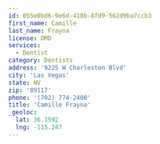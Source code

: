 ```yaml
---
id: 055e0bd6-9e6d-418b-8fd9-562d9ba7ccb3
first_name: Camille
last_name: Frayna
license: DMD
services:
  - Dentist
category: Dentists
address: '9225 W Charleston Blvd'
city: 'Las Vegas'
state: NV
zip: '89117'
phone: '(702) 774-2400'
title: 'Camille Frayna'
_geoloc:
  lat: 36.1592
  lng: -115.247
---
```

